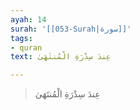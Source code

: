 ```yaml
---
ayah: 14
surah: '[[053-Surah|سورة]]'
tags:
- quran
text: عِندَ سِدْرَةِ الْمُنتَهَىٰ

---
```

> عِندَ سِدْرَةِ الْمُنتَهَىٰ
